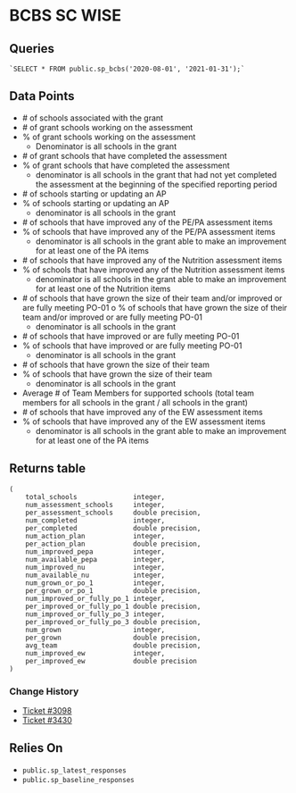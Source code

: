 # BCBS SC WISE

## Queries
    `SELECT * FROM public.sp_bcbs('2020-08-01', '2021-01-31');`


## Data Points

- \# of schools associated with the grant
- \# of grant schools working on the assessment
- % of grant schools working on the assessment
  - Denominator is all schools in the grant 
- \# of grant schools that have completed the assessment
- % of grant schools that have completed the assessment
  - denominator is all schools in the grant that had not yet completed the assessment at the beginning of the specified reporting period
- \# of schools starting or updating an AP
- % of schools starting or updating an AP
  - denominator is all schools in the grant
- \# of schools that have improved any of the PE/PA assessment items
- % of schools that have improved any of the PE/PA assessment items
  - denominator is all schools in the grant able to make an improvement for at least one of the PA items
- \# of schools that have improved any of the Nutrition assessment items
- % of schools that have improved any of the Nutrition assessment items
  - denominator is all schools in the grant able to make an improvement for at least one of the Nutrition items
- \# of schools that have grown the size of their team and/or improved or are fully meeting PO-01
o % of schools that have grown the size of their team and/or improved or are fully meeting PO-01
  - denominator is all schools in the grant
- \# of schools that have improved or are fully meeting PO-01
- % of schools that have improved or are fully meeting PO-01
  - denominator is all schools in the grant
- \# of schools that have grown the size of their team
- % of schools that have grown the size of their team
  - denominator is all schools in the grant
- Average # of Team Members for supported schools (total team members for all schools in the grant / all schools in the grant)
- \# of schools that have improved any of the EW assessment items
- % of schools that have improved any of the EW assessment items
  - denominator is all schools in the grant able to make an improvement for at least one of the PA items

## Returns table
    (
        total_schools              integer,
        num_assessment_schools     integer,
        per_assessment_schools     double precision,
        num_completed              integer,
        per_completed              double precision,
        num_action_plan            integer,
        per_action_plan            double precision,
        num_improved_pepa          integer,
        num_available_pepa         integer,
        num_improved_nu            integer,
        num_available_nu           integer,
        num_grown_or_po_1          integer,
        per_grown_or_po_1          double precision,
        num_improved_or_fully_po_1 integer,
        per_improved_or_fully_po_1 double precision,
        num_improved_or_fully_po_3 integer,
        per_improved_or_fully_po_3 double precision,
        num_grown                  integer,
        per_grown                  double precision,
        avg_team                   double precision,
        num_improved_ew            integer,
        per_improved_ew            double precision
    )


### Change History
- [Ticket #3098](https://github.com/alliance/cms/issues/3098)
- [Ticket #3430](https://github.com/alliance/cms/issues/3430)



## Relies On
- `public.sp_latest_responses`
- `public.sp_baseline_responses`